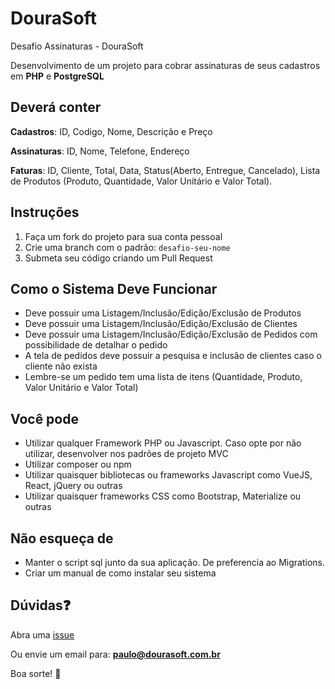 # DouraSoft

Desafio Assinaturas - DouraSoft

Desenvolvimento de um projeto para cobrar assinaturas de seus cadastros em **PHP** e **PostgreSQL**

## Deverá conter
**Cadastros**: ID, Codigo, Nome, Descrição e Preço

**Assinaturas**: ID, Nome, Telefone, Endereço

**Faturas**: ID, Cliente, Total, Data, Status(Aberto, Entregue, Cancelado), Lista de Produtos (Produto, Quantidade, Valor Unitário e Valor Total).

## Instruções

1. Faça um fork do projeto para sua conta pessoal
2. Crie uma branch com o padrão: `desafio-seu-nome`
3. Submeta seu código criando um Pull Request

## Como o Sistema Deve Funcionar

 - Deve possuir uma Listagem/Inclusão/Edição/Exclusão de Produtos
 - Deve possuir uma Listagem/Inclusão/Edição/Exclusão de Clientes
 - Deve possuir uma Listagem/Inclusão/Edição/Exclusão de Pedidos com possibilidade de detalhar o pedido
 - A tela de pedidos deve possuir a pesquisa e inclusão de clientes caso o cliente não exista
 - Lembre-se um pedido tem uma lista de itens (Quantidade, Produto, Valor Unitário e Valor Total)

## Você pode

- Utilizar qualquer Framework PHP ou Javascript. Caso opte por não utilizar, desenvolver nos padrões de projeto MVC
- Utilizar composer ou npm
- Utilizar quaisquer bibliotecas ou frameworks Javascript como VueJS, React, jQuery ou outras
- Utilizar quaisquer frameworks CSS como Bootstrap, Materialize ou outras

## Não esqueça de

- Manter o script sql junto da sua aplicação. De preferencia ao Migrations.
- Criar um manual de como instalar seu sistema

## Dúvidas:question:

Abra uma [issue](https://github.com/paulop/dourasoft/issues/new)

Ou envie um email para: **paulo@dourasoft.com.br**

Boa sorte! :muscle:
